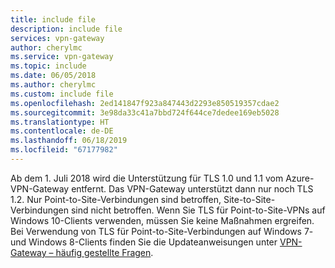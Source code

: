 ```yaml
---
title: include file
description: include file
services: vpn-gateway
author: cherylmc
ms.service: vpn-gateway
ms.topic: include
ms.date: 06/05/2018
ms.author: cherylmc
ms.custom: include file
ms.openlocfilehash: 2ed141847f923a847443d2293e850519357cdae2
ms.sourcegitcommit: 3e98da33c41a7bbd724f644ce7dedee169eb5028
ms.translationtype: HT
ms.contentlocale: de-DE
ms.lasthandoff: 06/18/2019
ms.locfileid: "67177982"
---
```

Ab dem 1. Juli 2018 wird die Unterstützung für TLS 1.0 und 1.1 vom Azure-VPN-Gateway entfernt. Das VPN-Gateway unterstützt dann nur noch TLS 1.2. Nur Point-to-Site-Verbindungen sind betroffen, Site-to-Site-Verbindungen sind nicht betroffen. Wenn Sie TLS für Point-to-Site-VPNs auf Windows 10-Clients verwenden, müssen Sie keine Maßnahmen ergreifen. Bei Verwendung von TLS für Point-to-Site-Verbindungen auf Windows 7- und Windows 8-Clients finden Sie die Updateanweisungen unter [VPN-Gateway – häufig gestellte Fragen](../articles/vpn-gateway/vpn-gateway-vpn-faq.md#P2S).